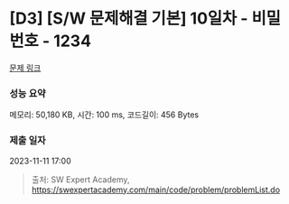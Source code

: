 # [D3] [S/W 문제해결 기본] 10일차 - 비밀번호 - 1234 

[문제 링크](https://swexpertacademy.com/main/code/problem/problemDetail.do?contestProbId=AV14_DEKAJcCFAYD) 

### 성능 요약

메모리: 50,180 KB, 시간: 100 ms, 코드길이: 456 Bytes

### 제출 일자

2023-11-11 17:00



> 출처: SW Expert Academy, https://swexpertacademy.com/main/code/problem/problemList.do